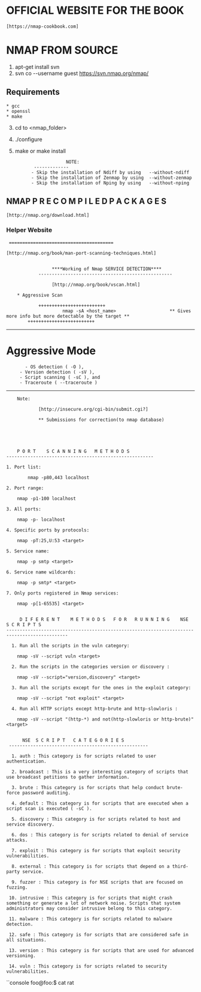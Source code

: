 
# OFFICIAL WEBSITE FOR THE BOOK

	[https://nmap-cookbook.com]


# NMAP FROM SOURCE

   1. apt-get install svn
   2. svn co --username guest https://svn.nmap.org/nmap/

  
##	Requirements

	* gcc
	* openssl
	* make
   3. cd to <nmap_folder>
   4. ./configure
   5. make or make install

                             NOTE:
			     -------------
				- Skip the installation of Ndiff by using 	--without-ndiff
				- Skip the installation of Zenmap by using 	--without-zenmap
				- Skip the installation of Nping by using 	--without-nping 

NMAP P R E  C O M P I L E D  P A C K A G E S
---------------------------------------------------

	[http://nmap.org/download.html]



###     Helper Website
     =======================================

	[http://nmap.org/book/man-port-scanning-techniques.html]


				     ****Working of Nmap SERVICE DETECTION****
				-------------------------------------------------- 

					 [http://nmap.org/book/vscan.html]

		* Aggressive Scan

		        +++++++++++++++++++++++++
                         nmap -sA <host_name>                    ** Gives more info but more detectable by the target **
			+++++++++++++++++++++++++
	
				
	
----------------------------------------------------
Aggressive Mode
======================
           - OS detection ( -O ), 
	     - Version detection ( -sV ), 
	     - Script scanning ( -sC ), and 
	     - Traceroute ( --traceroute )
-----------------------------------------------------

		Note:

       			[http://insecure.org/cgi-bin/submit.cgi?]          
			
				** Submissions for correction(to nmap database)





        P O R T    S C A N N I N G   M E T H O D S
	-------------------------------------------------------

	1. Port list:
	
	        nmap -p80,443 localhost

	2. Port range:

		nmap -p1-100 localhost

	3. All ports:
 
		nmap -p- localhost

	4. Specific ports by protocols:

		nmap -pT:25,U:53 <target>

	5. Service name:

		nmap -p smtp <target>

	6. Service name wildcards:

		nmap -p smtp* <target>

	7. Only ports registered in Nmap services:

		nmap -p[1-65535] <target>


         D I F E R E N T    M E T H O D S   F O R   R U N N I N G    NSE   S C R I P T S
	---------------------------------------------------------------------------------------------

	  1. Run all the scripts in the vuln category:
		
		nmap -sV --script vuln <target>

	  2. Run the scripts in the categories version or discovery :

		nmap -sV --script="version,discovery" <target>

	  3. Run all the scripts except for the ones in the exploit category:

		nmap -sV --script "not exploit" <target>

	  4. Run all HTTP scripts except http-brute and http-slowloris :

		nmap -sV --script "(http-*) and not(http-slowloris or http-brute)" <target>


          NSE  S C R I P T   C A T E G O R I E S
	 ----------------------------------------------------

	  1. auth : This category is for scripts related to user authentication.

	  2. broadcast : This is a very interesting category of scripts that use broadcast petitions to gather information.

	  3. brute : This category is for scripts that help conduct brute-force password auditing.

	  4. default : This category is for scripts that are executed when a script scan is executed ( -sC ).

	  5. discovery : This category is for scripts related to host and service discovery.

	  6. dos : This category is for scripts related to denial of service attacks.

	  7. exploit : This category is for scripts that exploit security vulnerabilities.

	  8. external : This category is for scripts that depend on a third-party service.

	  9. fuzzer : This category is for NSE scripts that are focused on fuzzing.

	 10. intrusive : This category is for scripts that might crash something or generate a lot of network noise. Scripts that system administrators may consider intrusive belong to this category.

	 11. malware : This category is for scripts related to malware detection.

	 12. safe : This category is for scripts that are considered safe in all situations.

	 13. version : This category is for scripts that are used for advanced versioning.

	 14. vuln : This category is for scripts related to security vulnerabilities.	



``console
     foo@foo:$ cat rat
```



 



















